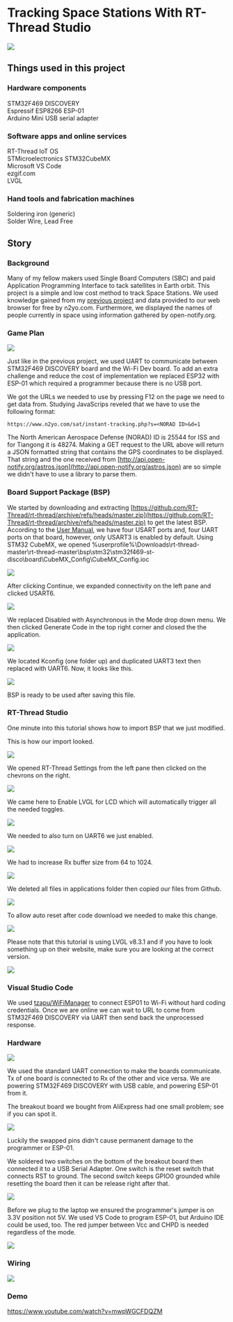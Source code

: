 # Tracking Space Stations With RT-Thread Studio
![](https://hackster.imgix.net/uploads/attachments/1493533/ezgif_com-gif-maker_(1)_ng6xGzwt4h.gif?auto=format%2Ccompress&gifq=35&w=900&h=675&fit=min&fm=mp4)
## Things used in this project
### Hardware components
STM32F469 DISCOVERY  
Espressif ESP8266 ESP-01  
Arduino Mini USB serial adapter  
### Software apps and online services
RT-Thread IoT OS  
STMicroelectronics STM32CubeMX  
Microsoft VS Code  
ezgif.com  
LVGL  
### Hand tools and fabrication machines
Soldering iron (generic)  
Solder Wire, Lead Free  
## Story

### Background

Many of my fellow makers used Single Board Computers (SBC) and paid Application Programming Interface to tack satellites in Earth orbit. This project is a simple and low cost method to track Space Stations. We used knowledge gained from my [previous project](https://www.hackster.io/abouhatab/using-rt-thread-studio-to-control-esp32-with-stm32f469-disco-117bdf) and data provided to our web browser for free by n2yo.com. Furthermore, we displayed the names of people currently in space using information gathered by open-notify.org.
### Game Plan

![](https://hackster.imgix.net/uploads/attachments/1493963/20220909_202853_VOpuTZfaTx.jpg?auto=compress%2Cformat&w=740&h=555&fit=max)

Just like in the previous project, we used UART to communicate between STM32F469 DISCOVERY board and the Wi-Fi Dev board. To add an extra challenge and reduce the cost of implementation we replaced ESP32 with ESP-01 which required a programmer because there is no USB port.

We got the URLs we needed to use by pressing F12 on the page we need to get data from. Studying JavaScrips reveled that we have to use the following format:

```
https://www.n2yo.com/sat/instant-tracking.php?s=<NORAD ID>&d=1
```

The North American Aerospace Defense (NORAD) ID is 25544 for ISS and for Tiangong it is 48274. Making a GET request to the URL above will return a JSON formatted string that contains the GPS coordinates to be displayed. That string and the one received from [http://api.open-notify.org/astros.json](http://api.open-notify.org/astros.json) are so simple we didn't have to use a library to parse them.
### Board Support Package (BSP)

We started by downloading and extracting [https://github.com/RT-Thread/rt-thread/archive/refs/heads/master.zip](https://github.com/RT-Thread/rt-thread/archive/refs/heads/master.zip) to get the latest BSP. According to the [User Manual,](https://www.st.com/resource/en/user_manual/um1932-discovery-kit-with-stm32f469ni-mcu-stmicroelectronics.pdf) we have four USART ports and, four UART ports on that board, however, only USART3 is enabled by default. Using STM32 CubeMX, we opened %userprofile%\Downloads\rt-thread-master\rt-thread-master\bsp\stm32\stm32f469-st-disco\board\CubeMX_Config\CubeMX_Config.ioc

![](https://hackster.imgix.net/uploads/attachments/1493474/image_iWCATBc1WD.png?auto=compress%2Cformat&w=740&h=555&fit=max)

After clicking Continue, we expanded connectivity on the left pane and clicked USART6.

![](https://hackster.imgix.net/uploads/attachments/1493476/image_gV307N3nFL.png?auto=compress%2Cformat&w=740&h=555&fit=max)

We replaced Disabled with Asynchronous in the Mode drop down menu. We then clicked Generate Code in the top right corner and closed the the application.

![](https://hackster.imgix.net/uploads/attachments/1493478/image_EBriBeYqBu.png?auto=compress%2Cformat&w=740&h=555&fit=max)

We located Kconfig (one folder up) and duplicated UART3 text then replaced with UART6. Now, it looks like this.

![](https://hackster.imgix.net/uploads/attachments/1493480/image_ODG0ZcYt7V.png?auto=compress%2Cformat&w=740&h=555&fit=max)

BSP is ready to be used after saving this file.

### RT-Thread Studio

One minute into this tutorial shows how to import BSP that we just modified.

This is how our import looked.

![](https://hackster.imgix.net/uploads/attachments/1493517/image_5JcVIetR4y.png?auto=compress%2Cformat&w=740&h=555&fit=max)

We opened RT-Thread Settings from the left pane then clicked on the chevrons on the right.

![](https://hackster.imgix.net/uploads/attachments/1493522/image_Mh90eN0Op1.png?auto=compress%2Cformat&w=740&h=555&fit=max)

We came here to Enable LVGL for LCD which will automatically trigger all the needed toggles.

![](https://hackster.imgix.net/uploads/attachments/1493523/image_3S01mgFIOR.png?auto=compress%2Cformat&w=740&h=555&fit=max)

We needed to also turn on UART6 we just enabled.

![](https://hackster.imgix.net/uploads/attachments/1493525/image_v36wDnKT7A.png?auto=compress%2Cformat&w=740&h=555&fit=max)

We had to increase Rx buffer size from 64 to 1024.

![](https://hackster.imgix.net/uploads/attachments/1493526/image_cYCzltFjMT.png?auto=compress%2Cformat&w=740&h=555&fit=max)

We deleted all files in applications folder then copied our files from Github.

![](https://hackster.imgix.net/uploads/attachments/1493772/image_ya93kb7RzP.png?auto=compress%2Cformat&w=740&h=555&fit=max)

To allow auto reset after code download we needed to make this change.

![](https://hackster.imgix.net/uploads/attachments/1493527/image_AZQoMR27L7.png?auto=compress%2Cformat&w=740&h=555&fit=max)

Please note that this tutorial is using LVGL v8.3.1 and if you have to look something up on their website, make sure you are looking at the correct version.

![](https://hackster.imgix.net/uploads/attachments/1493498/image_ZEiPbSuwp0.png?auto=compress%2Cformat&w=740&h=555&fit=max)

### Visual Studio Code

We used [tzapu/WiFiManager](https://github.com/tzapu/WiFiManager) to connect ESP01 to Wi-Fi without hard coding credentials. Once we are online we can wait to URL to come from STM32F469 DISCOVERY via UART then send back the unprocessed response.

### Hardware

![](https://hackster.imgix.net/uploads/attachments/1493964/20220909_112949_7RjbrdlW54.jpg?auto=compress%2Cformat&w=740&h=555&fit=max)

We used the standard UART connection to make the boards communicate. Tx of one board is connected to Rx of the other and vice versa. We are powering STM32F469 DISCOVERY with USB cable, and powering ESP-01 from it.

The breakout board we bought from AliExpress had one small problem; see if you can spot it.

![](https://hackster.imgix.net/uploads/attachments/1493628/image_rThL588BW3.png?auto=compress%2Cformat&w=740&h=555&fit=max)

Luckily the swapped pins didn't cause permanent damage to the programmer or ESP-01.

We soldered two switches on the bottom of the breakout board then connected it to a USB Serial Adapter. One switch is the reset switch that connects RST to ground. The second switch keeps GPIO0 grounded while resetting the board then it can be release right after that.

![](https://hackster.imgix.net/uploads/attachments/1493627/image_VaIFXOHZhR.png?auto=compress%2Cformat&w=740&h=555&fit=max)

Before we plug to the laptop we ensured the programmer's jumper is on 3.3V position not 5V. We used VS Code to program ESP-01, but Arduino IDE could be used, too. The red jumper between Vcc and CHPD is needed regardless of the mode.

![](https://hackster.imgix.net/uploads/attachments/1493778/image_ZM1WaLc4kP.png?auto=compress%2Cformat&w=740&h=555&fit=max)

### Wiring
![](https://hackster.imgix.net/uploads/attachments/1493967/wiring_3PbbgH9o3S.jpg?auto=compress%2Cformat&w=1280&h=960&fit=max)
### Demo
https://www.youtube.com/watch?v=mwpWGCFDQZM

